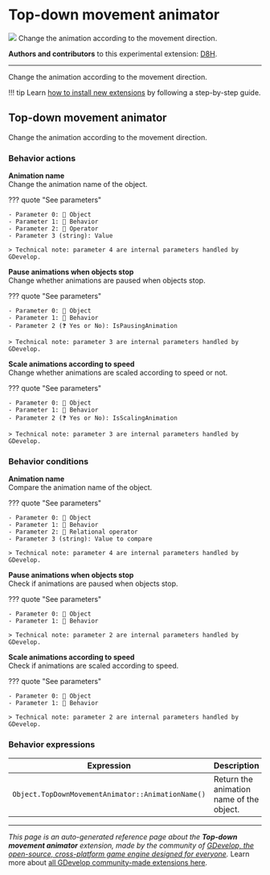 # Top-down movement animator

<img src="https://asset-resources.gdevelop.io/public-resources/Icons/Glyphster Pack/Master/SVG/Arrows/a6026156355ae5f03613b03971e4ddb50d0c95b8901e7a21edc57f33f0032e42_Arrows_thin_arrows_all_directions_cross.svg" class="extension-icon"></img>
Change the animation according to the movement direction.

**Authors and contributors** to this experimental extension: [D8H](https://gd.games/D8H).

---

Change the animation according to the movement direction.

!!! tip
    Learn [how to install new extensions](/gdevelop5/extensions/search) by following a step-by-step guide.



## Top-down movement animator 

Change the animation according to the movement direction. 

### Behavior actions

**Animation name**  
Change the animation name of the object.

??? quote "See parameters"

    - Parameter 0: 👾 Object
    - Parameter 1: 🧩 Behavior
    - Parameter 2: 🟰 Operator
    - Parameter 3 (string): Value

    > Technical note: parameter 4 are internal parameters handled by GDevelop.

**Pause animations when objects stop**  
Change whether animations are paused when objects stop.

??? quote "See parameters"

    - Parameter 0: 👾 Object
    - Parameter 1: 🧩 Behavior
    - Parameter 2 (❓ Yes or No): IsPausingAnimation

    > Technical note: parameter 3 are internal parameters handled by GDevelop.

**Scale animations according to speed**  
Change whether animations are scaled according to speed or not.

??? quote "See parameters"

    - Parameter 0: 👾 Object
    - Parameter 1: 🧩 Behavior
    - Parameter 2 (❓ Yes or No): IsScalingAnimation

    > Technical note: parameter 3 are internal parameters handled by GDevelop.

### Behavior conditions

**Animation name**  
Compare the animation name of the object.

??? quote "See parameters"

    - Parameter 0: 👾 Object
    - Parameter 1: 🧩 Behavior
    - Parameter 2: 🟰 Relational operator
    - Parameter 3 (string): Value to compare

    > Technical note: parameter 4 are internal parameters handled by GDevelop.

**Pause animations when objects stop**  
Check if animations are paused when objects stop.

??? quote "See parameters"

    - Parameter 0: 👾 Object
    - Parameter 1: 🧩 Behavior

    > Technical note: parameter 2 are internal parameters handled by GDevelop.

**Scale animations according to speed**  
Check if animations are scaled according to speed.

??? quote "See parameters"

    - Parameter 0: 👾 Object
    - Parameter 1: 🧩 Behavior

    > Technical note: parameter 2 are internal parameters handled by GDevelop.

### Behavior expressions

| Expression | Description |  |
|-----|-----|-----|
| `Object.TopDownMovementAnimator::AnimationName()` | Return the animation name of the object. ||


---

*This page is an auto-generated reference page about the **Top-down movement animator** extension, made by the community of [GDevelop, the open-source, cross-platform game engine designed for everyone](https://gdevelop.io/).* Learn more about [all GDevelop community-made extensions here](/gdevelop5/extensions).